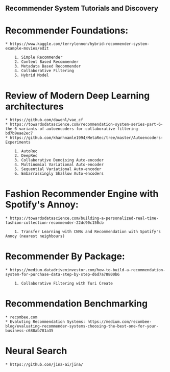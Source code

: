 
## Recommender System Tutorials and Discovery

# Recommender Foundations: 
    * https://www.kaggle.com/terrylennon/hybrid-recommender-system-example-movies/edit
    
        1. Simple Recommender
        2. Content Based Recommender
        3. Metadata Based Recommender
        4. Collaborative Filtering
        5. Hybrid Model


# Review of Modern Deep Learning architectures
    * https://github.com/dawenl/vae_cf
    * https://towardsdatascience.com/recommendation-system-series-part-6-the-6-variants-of-autoencoders-for-collaborative-filtering-bd7b9eae2ec7
    * https://github.com/khanhnamle1994/MetaRec/tree/master/Autoencoders-Experiments

        1. AutoRec
        2. DeepRec
        3. Collaborative Denoising Auto-encoder
        4. Multinomial Variational Auto-encoder
        5. Sequential Variational Auto-encoder
        6. Embarrassingly Shallow Auto-encoders


# Fashion Recommender Engine with Spotify's Annoy:
    * https://towardsdatascience.com/building-a-personalized-real-time-fashion-collection-recommender-22dc90c150cb

        1. Transfer Learning with CNNs and Recommendation with Spotify's Annoy (nearest neighbours)


# Recommender By Package:
    * https://medium.datadriveninvestor.com/how-to-build-a-recommendation-system-for-purchase-data-step-by-step-d6d7a78800b6

        1. Collaborative Filtering with Turi Create


# Recommendation Benchmarking
    * recombee.com
    * Evaluting Recommendation Systems: https://medium.com/recombee-blog/evaluating-recommender-systems-choosing-the-best-one-for-your-business-c688ab781a35


# Neural Search
    * https://github.com/jina-ai/jina/


